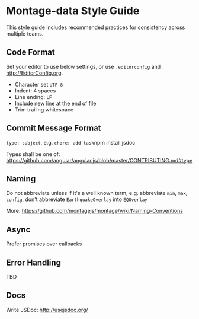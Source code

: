 Montage-data Style Guide
===

This style guide includes recommended practices for consistency across multiple teams.


## Code Format

Set your editor to use below settings, or use `.editorconfig` and http://EditorConfig.org.

- Character set `UTF-8`
- Indent: 4 spaces
- Line ending: `LF`
- Include new line at the end of file
- Trim trailing whitespace


## Commit Message Format

`type: subject`, e.g. `chore: add task`npm install jsdoc

Types shall be one of: https://github.com/angular/angular.js/blob/master/CONTRIBUTING.md#type


## Naming

Do not abbreviate unless if it's a well known term, e.g. abbreviate `min`, `max`, `config`, don't abbreviate `EarthquakeOverlay` into `EQOverlay`

More: https://github.com/montagejs/montage/wiki/Naming-Conventions


## Async

Prefer promises over callbacks


## Error Handling

TBD


## Docs

Write JSDoc: http://usejsdoc.org/
